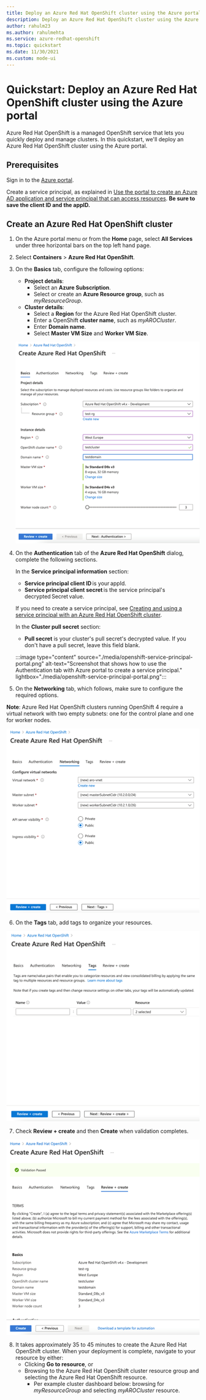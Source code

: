 ```yaml
---
title: Deploy an Azure Red Hat OpenShift cluster using the Azure portal
description: Deploy an Azure Red Hat OpenShift cluster using the Azure portal
author: rahulm23
ms.author: rahulmehta
ms.service: azure-redhat-openshift
ms.topic: quickstart
ms.date: 11/30/2021
ms.custom: mode-ui
---
```


# Quickstart: Deploy an Azure Red Hat OpenShift cluster using the Azure portal  

Azure Red Hat OpenShift is a managed OpenShift service that lets you quickly deploy and manage clusters. In this quickstart, we'll deploy an Azure Red Hat OpenShift cluster using the Azure portal.           

## Prerequisites
Sign in to the [Azure portal](https://portal.azure.com). 

Create a service principal, as explained in [Use the portal to create an Azure AD application and service principal that can access resources](/azure/active-directory/develop/howto-create-service-principal-portal). **Be sure to save the client ID and the appID.** 

## Create an Azure Red Hat OpenShift cluster
1.	On the Azure portal menu or from the **Home** page, select **All Services** under three horizontal bars on the top left hand page.
2.	Select **Containers** > **Azure Red Hat OpenShift**.
3.	On the **Basics** tab, configure the following options:
    * **Project details**:
        *	Select an **Azure Subscription**.
        *	Select or create an **Azure Resource group**, such as *myResourceGroup*.
    * **Cluster details**:
        * Select a **Region** for the Azure Red Hat OpenShift cluster.
        *	Enter a OpenShift **cluster name**, such as *myAROCluster*.
        *	Enter **Domain name**.
        *	Select **Master VM Size** and **Worker VM Size**.

    ![**Basics** tab on Azure portal](./media/Basics.png)

4. On the **Authentication** tab of the **Azure Red Hat OpenShift** dialog, complete the following sections.

    In the **Service principal information** section:

   - **Service principal client ID** is your appId. 
   - **Service principal client secret** is the service principal's decrypted Secret value.

    If you need to create a service principal, see  [Creating and using a service principal with an Azure Red Hat OpenShift cluster](howto-create-service-principal.md).
    
   In the **Cluster pull secret** section:

   - **Pull secret** is your cluster's pull secret's decrypted value. If you don't have a pull secret, leave this field blank.

   :::image type="content" source="./media/openshift-service-principal-portal.png" alt-text="Screenshot that shows how to use the Authentication tab with Azure portal to create a service principal." lightbox="./media/openshift-service-principal-portal.png":::

5.	On the **Networking** tab, which follows, make sure to configure the required options.

   **Note**: Azure Red Hat OpenShift clusters running OpenShift 4 require a virtual network with two empty subnets: one for the control plane and one for worker nodes.

![**Networking** tab on Azure portal](./media/Networking.png)

6.	On the **Tags** tab, add tags to organize your resources.

![**Tags** tab on Azure portal](./media/Tags.png)
 
7.	Check **Review + create** and then **Create** when validation completes.   

![**Review + create** tab on Azure portal](./media/Review+Create.png)
 
8.	It takes approximately 35 to 45 minutes to create the Azure Red Hat OpenShift cluster. When your deployment is complete, navigate to your resource by either:
    *	Clicking **Go to resource**, or
    *	Browsing to the Azure Red Hat OpenShift cluster resource group and selecting the Azure Red Hat OpenShift resource.
        *	Per example cluster dashboard below: browsing for *myResourceGroup* and selecting *myAROCluster* resource.
